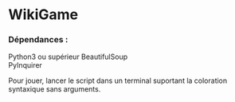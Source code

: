 # WikiGame

### Dépendances : 
Python3 ou supérieur
BeautifulSoup  
PyInquirer


Pour jouer, lancer le script dans un terminal suportant la coloration syntaxique sans arguments.



